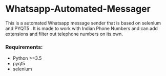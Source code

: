 # Whatsapp-Automated-Messager
This is a automated Whatsapp message sender that is based on selenium and PYQT5 .
It is made to work with Indian Phone Numbers and can add extensions and filter out telephone numbers on its own.

### Requirements:
* Python >=3.5
* pyqt5
* selenium

